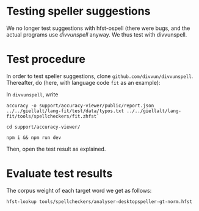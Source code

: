 Testing speller suggestions
===========================

We no longer test suggestions with hfst-ospell (there were bugs, and the actual programs use *divvunspell* anyway. We thus test with divvunspell.

# Test procedure

In order to test speller suggestions, clone `github.com/divvun/divvunspell`. Thereafter, do (here, with language code `fit` as an example):

In `divvunspell`, write

```
accuracy -o support/accuracy-viewer/public/report.json ../../giellalt/lang-fit/test/data/typos.txt ../../giellalt/lang-fit/tools/spellcheckers/fit.zhfst`

cd support/accuracy-viewer/

npm i && npm run dev
```

Then, open the test result as explained.


# Evaluate test results


The corpus weight of each target word we get as follows:

`hfst-lookup tools/spellcheckers/analyser-desktopspeller-gt-norm.hfst`

